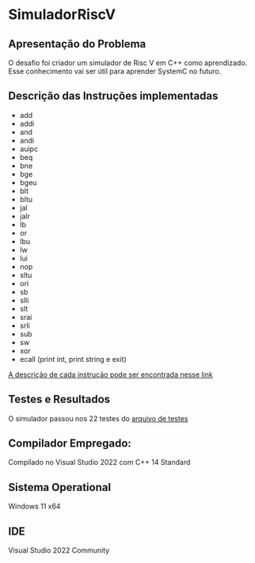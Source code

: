 # SimuladorRiscV

## Apresentação do Problema

O desafio foi criador um simulador de Risc V em C++ como aprendizado. Esse conhecimento vai ser útil para aprender SystemC no futuro.

## Descrição das Instruções implementadas

- add
- addi
- and
- andi
- auipc
- beq
- bne
- bge
- bgeu
- blt
- bltu
- jal
- jalr
- lb
- or
- lbu
- lw
- lui
- nop
- sltu
- ori
- sb
- slli
- slt
- srai
- srli
- sub
- sw
- xor
- ecall (print int, print string e exit)

[A descrição de cada instrução pode ser encontrada nesse link](https://msyksphinz-self.github.io/riscv-isadoc/html/index.html)

## Testes e Resultados

O simulador passou nos 22 testes do [arquivo de testes](https://github.com/SergioAlonsoJr/SimuladorRiscV/blob/master/testador.asm)

## Compilador Empregado:

Compilado no Visual Studio 2022 com C++ 14 Standard

## Sistema Operational

Windows 11 x64

## IDE

Visual Studio 2022 Community
